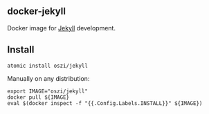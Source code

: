 ## docker-jekyll

Docker image for [Jekyll](https://github.com/jekyll/jekyll) development.

## Install

```
atomic install oszi/jekyll
```

Manually on any distribution:

```
export IMAGE="oszi/jekyll"
docker pull ${IMAGE}
eval $(docker inspect -f "{{.Config.Labels.INSTALL}}" ${IMAGE})
```

